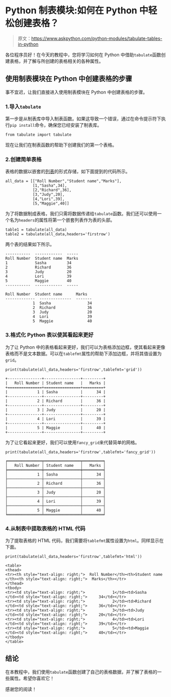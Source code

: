 # Python 制表模块:如何在 Python 中轻松创建表格？

> 原文：<https://www.askpython.com/python-modules/tabulate-tables-in-python>

各位程序员好！在今天的教程中，您将学习如何在 Python 中借助`tabulate`函数创建表格，并了解与所创建的表格相关的各种属性。

## 使用制表模块在 Python 中创建表格的步骤

事不宜迟，让我们直接进入使用制表模块在 Python 中创建表格的步骤。

### 1.导入`tabulate`

第一步是从制表库中导入制表函数。如果这导致一个错误，通过在命令提示符下执行`pip install`命令，确保您已经安装了制表库。

```
from tabulate import tabulate

```

现在让我们在制表函数的帮助下创建我们的第一个表格。

### 2.创建简单表格

表格的数据以嵌套的[列表](https://www.askpython.com/python/list/python-list)的形式存储，如下面提到的代码所示。

```
all_data = [["Roll Number","Student name","Marks"],
            [1,"Sasha",34],
            [2,"Richard",36],
            [3,"Judy",20],
            [4,"Lori",39],
            [5,"Maggie",40]]

```

为了将数据制成表格，我们只需将数据传递给`tabulate`函数。我们还可以使用一个名为`headers`的属性将第一个嵌套列表作为表的头部。

```
table1 = tabulate(all_data)
table2 = tabulate(all_data,headers='firstrow')

```

两个表的结果如下所示。

```
-----------  ------------  -----
Roll Number  Student name  Marks
1            Sasha         34
2            Richard       36
3            Judy          20
4            Lori          39
5            Maggie        40
-----------  ------------  -----

```

```
Roll Number  Student name      Marks
-------------  --------------  -------
            1  Sasha                34
            2  Richard              36
            3  Judy                 20
            4  Lori                 39
            5  Maggie               40

```

### 3.格式化 Python 表以使其看起来更好

为了让 Python 中的表格看起来更好，我们可以为表格添加边框，使其看起来更像表格而不是文本数据。可以在`tablefmt`属性的帮助下添加边框，并将其值设置为`grid`。

```
print(tabulate(all_data,headers='firstrow',tablefmt='grid'))

```

```
+---------------+----------------+---------+
|   Roll Number | Student name   |   Marks |
+===============+================+=========+
|             1 | Sasha          |      34 |
+---------------+----------------+---------+
|             2 | Richard        |      36 |
+---------------+----------------+---------+
|             3 | Judy           |      20 |
+---------------+----------------+---------+
|             4 | Lori           |      39 |
+---------------+----------------+---------+
|             5 | Maggie         |      40 |
+---------------+----------------+---------+

```

为了让它看起来更好，我们可以使用`fancy_grid`来代替简单的网格。

```
print(tabulate(all_data,headers='firstrow',tablefmt='fancy_grid'))

```

```
╒═══════════════╤════════════════╤═════════╕
│   Roll Number │ Student name   │   Marks │
╞═══════════════╪════════════════╪═════════╡
│             1 │ Sasha          │      34 │
├───────────────┼────────────────┼─────────┤
│             2 │ Richard        │      36 │
├───────────────┼────────────────┼─────────┤
│             3 │ Judy           │      20 │
├───────────────┼────────────────┼─────────┤
│             4 │ Lori           │      39 │
├───────────────┼────────────────┼─────────┤
│             5 │ Maggie         │      40 │
╘═══════════════╧════════════════╧═════════╛

```

### 4.从制表中提取表格的 HTML 代码

为了提取表格的 HTML 代码，我们需要将`tablefmt`属性设置为`html`。同样显示在下面。

```
print(tabulate(all_data,headers='firstrow',tablefmt='html'))

```

```
<table>
<thead>
<tr><th style="text-align: right;">  Roll Number</th><th>Student name  </th><th style="text-align: right;">  Marks</th></tr>
</thead>
<tbody>
<tr><td style="text-align: right;">            1</td><td>Sasha         </td><td style="text-align: right;">     34</td></tr>
<tr><td style="text-align: right;">            2</td><td>Richard       </td><td style="text-align: right;">     36</td></tr>
<tr><td style="text-align: right;">            3</td><td>Judy          </td><td style="text-align: right;">     20</td></tr>
<tr><td style="text-align: right;">            4</td><td>Lori          </td><td style="text-align: right;">     39</td></tr>
<tr><td style="text-align: right;">            5</td><td>Maggie        </td><td style="text-align: right;">     40</td></tr>
</tbody>
</table>

```

## 结论

在本教程中，我们使用`tabulate`函数创建了自己的表格数据，并了解了表格的一些属性。希望你喜欢它！

感谢您的阅读！